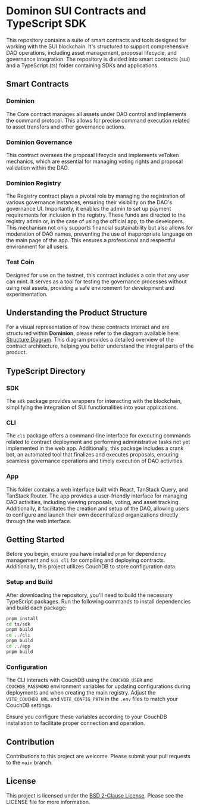 # Dominon SUI Contracts and TypeScript SDK

This repository contains a suite of smart contracts and tools designed for working with the SUI blockchain. It's structured to support comprehensive DAO operations, including asset management, proposal lifecycle, and governance integration. The repository is divided into smart contracts (sui) and a TypeScript (ts) folder containing SDKs and applications.

## Smart Contracts

### Dominion
The Core contract manages all assets under DAO control and implements the command protocol. This allows for precise command execution related to asset transfers and other governance actions.

### Dominion Governance
This contract oversees the proposal lifecycle and implements veToken mechanics, which are essential for managing voting rights and proposal validation within the DAO.

### Dominion Registry
The Registry contract plays a pivotal role by managing the registration of various governance instances, ensuring their visibility on the DAO's governance UI. Importantly, it enables the admin to set up payment requirements for inclusion in the registry. These funds are directed to the registry admin or, in the case of using the official app, to the developers. This mechanism not only supports financial sustainability but also allows for moderation of DAO names, preventing the use of inappropriate language on the main page of the app. This ensures a professional and respectful environment for all users.

### Test Coin
Designed for use on the testnet, this contract includes a coin that any user can mint. It serves as a tool for testing the governance processes without using real assets, providing a safe environment for development and experimentation.

## Understanding the Product Structure

For a visual representation of how these contracts interact and are structured within **Dominion**, please refer to the diagram available here: [Structure Diagram](./dominion-structure.png). This diagram provides a detailed overview of the contract architecture, helping you better understand the integral parts of the product.

## TypeScript Directory

### SDK
The `sdk` package provides wrappers for interacting with the blockchain, simplifying the integration of SUI functionalities into your applications.

### CLI
The `cli`  package offers a command-line interface for executing commands related to contract deployment and performing administrative tasks not yet implemented in the web app. Additionally, this package includes a crank bot, an automated tool that finalizes and executes proposals, ensuring seamless governance operations and timely execution of DAO activities.

### App
This folder contains a web interface built with React, TanStack Query, and TanStack Router. The app provides a user-friendly interface for managing DAO activities, including viewing proposals, voting, and asset tracking. Additionally, it facilitates the creation and setup of the DAO, allowing users to configure and launch their own decentralized organizations directly through the web interface.

## Getting Started

Before you begin, ensure you have installed `pnpm` for dependency management and `sui cli` for compiling and deploying contracts. Additionally, this project utilizes CouchDB to store configuration data.

### Setup and Build

After downloading the repository, you'll need to build the necessary TypeScript packages. Run the following commands to install dependencies and build each package:

```bash
pnpm install
cd ts/sdk
pnpm build
cd ../cli
pnpm build
cd ../app
pnpm build
```

### Configuration

The CLI interacts with CouchDB using the `COUCHDB_USER` and `COUCHDB_PASSWORD` environment variables for updating configurations during deployments and when creating the main registry. Adjust the `VITE_COUCHDB_URL` and `VITE_CONFIG_PATH` in the `.env` files to match your CouchDB settings.

Ensure you configure these variables according to your CouchDB installation to facilitate proper connection and operation.

## Contribution
Contributions to this project are welcome. Please submit your pull requests to the `main` branch.

## License
This project is licensed under the [BSD 2-Clause License](LICENSE). Please see the LICENSE file for more information.
